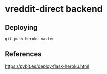 # vreddit-direct backend

## Deploying

`git push heroku master`

## References

https://pybit.es/deploy-flask-heroku.html
